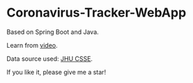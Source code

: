 # Coronavirus-Tracker-WebApp

Based on Spring Boot and Java.

Learn from [video](https://www.youtube.com/watch?v=8hjNG9GZGnQ).  

Data source used: [JHU CSSE](https://github.com/CSSEGISandData/COVID-19).

If you like it, please give me a star!
